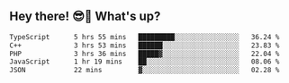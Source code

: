 ## Hey there! 😎👋 What's up?

<!--START_SECTION:waka-->

```txt
TypeScript      5 hrs 55 mins   █████████░░░░░░░░░░░░░░░░   36.24 %
C++             3 hrs 53 mins   ██████░░░░░░░░░░░░░░░░░░░   23.83 %
PHP             3 hrs 36 mins   █████▓░░░░░░░░░░░░░░░░░░░   22.04 %
JavaScript      1 hr 19 mins    ██░░░░░░░░░░░░░░░░░░░░░░░   08.06 %
JSON            22 mins         ▓░░░░░░░░░░░░░░░░░░░░░░░░   02.28 %
```

<!--END_SECTION:waka-->

